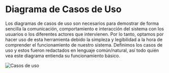 # Diagrama de Casos de Uso

Los diagramas de casos de uso son necesarios para demostrar de forma sencilla la comunicación, comportamiento e interacción del sistema con los usuarios o los diferentes actores que intervienen. Por lo tanto, optamos por hacer uso de esta herramienta debido la simpleza y legibilidad a la hora de comprender el funcionamiento de nuestro sistema. Definimos los casos de uso y estos fueron redactados en lenguaje común/natural, así todo quién vea este diagrama entienda su funcionamiento básico.

![Casos de uso](https://drive.google.com/file/d/1GjrUU1tt9XKSsLKf5phK-LCOqa-jDBWz/view?usp=sharing)
